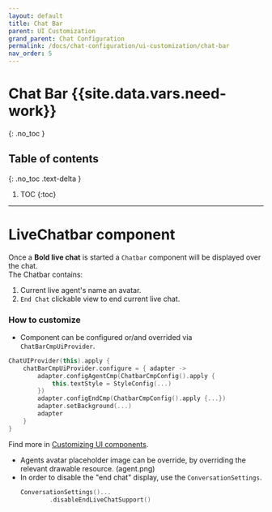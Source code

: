 ```yaml
---
layout: default
title: Chat Bar
parent: UI Customization
grand_parent: Chat Configuration 
permalink: /docs/chat-configuration/ui-customization/chat-bar
nav_order: 5
---
```


# Chat Bar {{site.data.vars.need-work}}
{: .no_toc }

## Table of contents
{: .no_toc .text-delta }

1. TOC
{:toc}

---

# LiveChatbar component
Once a **Bold live chat** is started a `Chatbar` component will be displayed over the chat.   
The Chatbar contains:
 1. Current live agent's name an avatar.
 2. `End Chat` clickable view to end current live chat.

### How to customize

- Component can be configured or/and overrided via `ChatBarCmpUiProvider`. 
```kotlin
ChatUIProvider(this).apply {
    chatBarCmpUiProvider.configure = { adapter ->
        adapter.configAgentCmp(ChatbarCmpConfig().apply { 
            this.textStyle = StyleConfig(...)
        })
        adapter.configEndCmp(ChatbarCmpConfig().apply {...})
        adapter.setBackground(...)
        adapter
    }
}
```
Find more in [ Customizing UI components](https://github.com/bold360ai/GlobalDocs/wiki/AndroidChatCustomizations).

- Agents avatar placeholder image can be override, by overriding the relevant drawable resource. (agent.png)
- In order to disable the "end chat" display, use the `ConversationSettings`.
    ```kotlin
    ConversationSettings()...
            .disableEndLiveChatSupport()
    ```
